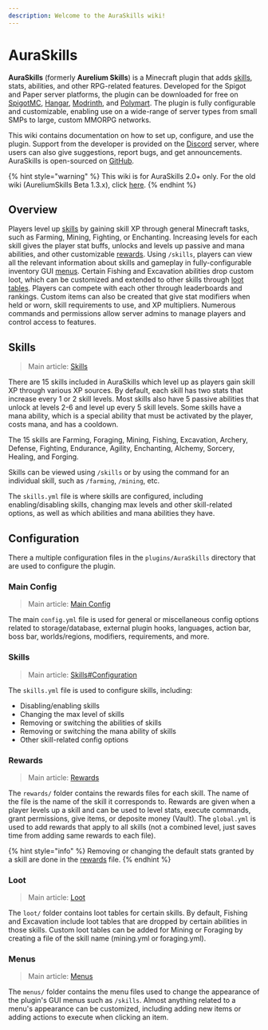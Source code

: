 ```yaml
---
description: Welcome to the AuraSkills wiki!
---
```


# AuraSkills

**AuraSkills** (formerly **Aurelium Skills**) is a Minecraft plugin that adds [skills](skills.md), stats, abilities, and other RPG-related features. Developed for the Spigot and Paper server platforms, the plugin can be downloaded for free on [SpigotMC](https://www.spigotmc.org/resources/81069/), [Hangar](https://hangar.papermc.io/Archy/AureliumSkills), [Modrinth](https://modrinth.com/plugin/aureliumskills), and [Polymart](https://polymart.org/resource/aurelium-skills.738). The plugin is fully configurable and customizable, enabling use on a wide-range of server types from small SMPs to large, custom MMORPG networks.

This wiki contains documentation on how to set up, configure, and use the plugin. Support from the developer is provided on the [Discord](https://wiki.aurelium.dev/skills/) server, where users can also give suggestions, report bugs, and get announcements. AuraSkills is open-sourced on [GitHub](https://github.com/Archy-X/AureliumSkills).

{% hint style="warning" %}
This wiki is for AuraSkills 2.0+ only. For the old wiki (AureliumSkills Beta 1.3.x), click [here](http://127.0.0.1:5000/o/-Mf1Cqap-T455k8cLLbf/s/-Mf1ApP15HhRtnWXpe0T/).
{% endhint %}

## Overview

Players level up [skills](skills.md) by gaining skill XP through general Minecraft tasks, such as Farming, Mining, Fighting, or Enchanting. Increasing levels for each skill gives the player stat buffs, unlocks and levels up passive and mana abilities, and other customizable [rewards](rewards.md). Using `/skills`, players can view all the relevant information about skills and gameplay in fully-configurable inventory GUI [menus](menus.md). Certain Fishing and Excavation abilities drop custom loot, which can be customized and extended to other skills through [loot tables](loot.md). Players can compete with each other through leaderboards and rankings. Custom items can also be created that give stat modifiers when held or worn, skill requirements to use, and XP multipliers. Numerous commands and permissions allow server admins to manage players and control access to features.

## Skills

> Main article: [Skills](skills.md)

There are 15 skills included in AuraSkills which level up as players gain skill XP through various XP sources. By default, each skill has two stats that increase every 1 or 2 skill levels. Most skills also have 5 passive abilities that unlock at levels 2-6 and level up every 5 skill levels. Some skills have a mana ability, which is a special ability that must be activated by the player, costs mana, and has a cooldown.

The 15 skills are Farming, Foraging, Mining, Fishing, Excavation, Archery, Defense, Fighting, Endurance, Agility, Enchanting, Alchemy, Sorcery, Healing, and Forging.

Skills can be viewed using `/skills` or by using the command for an individual skill, such as `/farming`, `/mining`, etc.

The `skills.yml` file is where skills are configured, including enabling/disabling skills, changing max levels and other skill-related options, as well as which abilities and mana abilities they have.

## Configuration

There a multiple configuration files in the `plugins/AuraSkills` directory that are used to configure the plugin.

### Main Config

> Main article: [Main Config](main-config.md)

The main `config.yml` file is used for general or miscellaneous config options related to storage/database, external plugin hooks, languages, action bar, boss bar, worlds/regions, modifiers, requirements, and more.

### Skills

> Main article: [Skills#Configuration](https://github.com/Archy-X/AureliumSkills)

The `skills.yml` file is used to configure skills, including:

* Disabling/enabling skills
* Changing the max level of skills
* Removing or switching the abilities of skills
* Removing or switching the mana ability of skills
* Other skill-related config options

### Rewards

> Main article: [Rewards](rewards.md)

The `rewards/` folder contains the rewards files for each skill. The name of the file is the name of the skill it corresponds to. Rewards are given when a player levels up a skill and can be used to level stats, execute commands, grant permissions, give items, or deposite money (Vault). The `global.yml` is used to add rewards that apply to all skills (not a combined level, just saves time from adding same rewards to each file).

{% hint style="info" %}
Removing or changing the default stats granted by a skill are done in the [rewards](rewards.md) file.
{% endhint %}

### Loot

> Main article: [Loot](loot.md)

The `loot/` folder contains loot tables for certain skills. By default, Fishing and Excavation include loot tables that are dropped by certain abilities in those skills. Custom loot tables can be added for Mining or Foraging by creating a file of the skill name (mining.yml or foraging.yml).

### Menus

> Main article: [Menus](menus.md)

The `menus/` folder contains the menu files used to change the appearance of the plugin's GUI menus such as `/skills`. Almost anything related to a menu's appearance can be customized, including adding new items or adding actions to execute when clicking an item.

